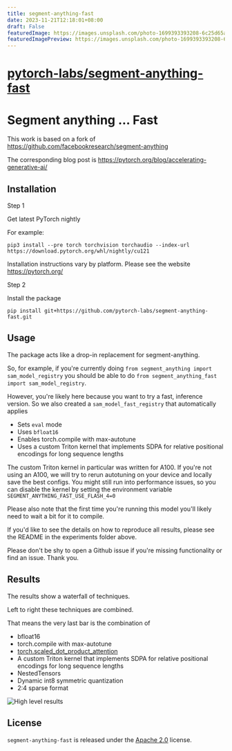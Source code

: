 ```yaml
---
title: segment-anything-fast
date: 2023-11-21T12:18:01+08:00
draft: False
featuredImage: https://images.unsplash.com/photo-1699393393208-6c25d65a4e8b?ixid=M3w0NjAwMjJ8MHwxfHJhbmRvbXx8fHx8fHx8fDE3MDA1NDAxNTd8&ixlib=rb-4.0.3
featuredImagePreview: https://images.unsplash.com/photo-1699393393208-6c25d65a4e8b?ixid=M3w0NjAwMjJ8MHwxfHJhbmRvbXx8fHx8fHx8fDE3MDA1NDAxNTd8&ixlib=rb-4.0.3
---
```


# [pytorch-labs/segment-anything-fast](https://github.com/pytorch-labs/segment-anything-fast)

# Segment anything ... Fast

This work is based on a fork of https://github.com/facebookresearch/segment-anything

The corresponding blog post is https://pytorch.org/blog/accelerating-generative-ai/


## Installation


Step 1

Get latest PyTorch nightly


For example:
```
pip3 install --pre torch torchvision torchaudio --index-url https://download.pytorch.org/whl/nightly/cu121
```

Installation instructions vary by platform. Please see the website https://pytorch.org/


Step 2

Install the package

```
pip install git+https://github.com/pytorch-labs/segment-anything-fast.git
```

## Usage

The package acts like a drop-in replacement for segment-anything.

So, for example, if you're currently doing `from segment_anything import sam_model_registry` you should be able to do `from segment_anything_fast import sam_model_registry`.

However, you're likely here because you want to try a fast, inference version. So we also created a `sam_model_fast_registry` that automatically applies
- Sets `eval` mode
- Uses `bfloat16`
- Enables torch.compile with max-autotune
- Uses a custom Triton kernel that implements SDPA for relative positional encodings for long sequence lengths

The custom Triton kernel in particular was written for A100. If you're not using an A100, we will try to rerun autotuning on your device and locally save the best configs.
You might still run into performance issues, so you can disable the kernel by setting the environment variable `SEGMENT_ANYTHING_FAST_USE_FLASH_4=0`

Please also note that the first time you're running this model you'll likely need to wait a bit for it to compile.

If you'd like to see the details on how to reproduce all results, please see the README in the experiments folder above.

Please don't be shy to open a Github issue if you're missing functionality or find an issue. Thank you.

## Results

The results show a waterfall of techniques.

Left to right these techniques are combined.

That means the very last bar is the combination of
- bfloat16
- torch.compile with max-autotune
- [torch.scaled_dot_product_attention](https://pytorch.org/docs/main/generated/torch.nn.functional.scaled_dot_product_attention.html)
- A custom Triton kernel that implements SDPA for relative positional encodings for long sequence lengths
- NestedTensors
- Dynamic int8 symmetric quantization
- 2:4 sparse format

![High level results](experiments/bar_chart.svg)

## License

`segment-anything-fast` is released under the [Apache 2.0](https://github.com/pytorch-labs/segment-anything-fast/main/LICENSE) license.
